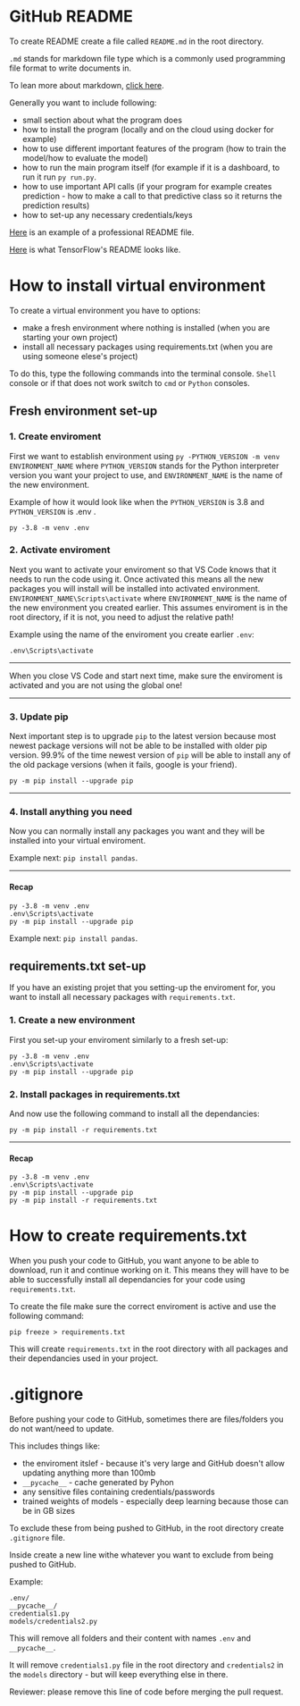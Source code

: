 
# GitHub README

To create README create a file called `README.md` in the root directory. 

`.md` stands for markdown file type which is a commonly used programming file format to write documents in.

To lean more about markdown, [click here](https://www.markdownguide.org/basic-syntax/).

Generally you want to include following:
* small section about what the program does
* how to install the program (locally and on the cloud using docker for example)
* how to use different important features of the program (how to train the model/how to evaluate the model)
* how to run the main program itself (for example if it is a dashboard, to run it run `py run.py`.
* how to use important API calls (if your program for example creates prediction - how to make a call to that predictive class so it returns the prediction results)
* how to set-up any necessary credentials/keys

[Here](https://github.com/plotly/plotly.py/blob/master/README.md) is an example of a professional README file. 

[Here](https://github.com/tensorflow/tensorflow) is what TensorFlow's README looks like.


# How to install virtual environment

To create a virtual environment you have  to options:
* make a fresh environment where nothing is installed (when you are starting your own project)
* install all necessary packages using requirements.txt (when you are using someone elese's project)

To do this, type the following commands into the terminal console. `Shell` console or if that does not work switch to `cmd` or `Python` consoles.


## Fresh environment set-up

### 1.  Create enviroment
First we want to establish environment using `py -PYTHON_VERSION -m venv ENVIRONMENT_NAME` where `PYTHON_VERSION` stands for the Python interpreter version you want your project to use, and `ENVIRONMENT_NAME` is the name of the new environment.

Example of how it would look like when the `PYTHON_VERSION` is 3.8 and `PYTHON_VERSION` is .env .

```
py -3.8 -m venv .env
```
### 2.  Activate enviroment

Next you want to activate your enviroment so that VS Code knows that it needs to run the code using it. Once activated this means all the new packages you will install will be installed into activated environment. `ENVIRONMENT_NAME\Scripts\activate` where `ENVIRONMENT_NAME` is the name of the new environment you created earlier. This assumes enviroment is in the root directory, if it is not, you need to adjust the relative path!

Example using the name of the enviroment you create earlier `.env`:

```
.env\Scripts\activate
```
---
When you close VS Code and start next time, make sure the enviroment is activated and you are not using the global one!

---


### 3. Update pip
Next important step is to upgrade `pip` to the latest version because most newest package versions will not be able to be installed with older pip version. 99.9% of the time newest version of `pip` will be able to install any of the old package versions (when it fails, google is your friend).

```
py -m pip install --upgrade pip
```
---
### 4. Install anything you need

Now you can normally install any packages you want and they will be installed into your virtual enviroment.

Example next: `pip install pandas`.

---

#### Recap 

```
py -3.8 -m venv .env
.env\Scripts\activate
py -m pip install --upgrade pip
```

Example next: `pip install pandas`.

## requirements.txt set-up

If you have an existing projet that you setting-up the enviroment for, you want to install all necessary packages with `requirements.txt`.

### 1. Create a new environment
First you set-up your enviroment similarly to a fresh set-up:

```
py -3.8 -m venv .env
.env\Scripts\activate
py -m pip install --upgrade pip
```

### 2. Install packages in requirements.txt
And now use the following command to install all the dependancies: 
```
py -m pip install -r requirements.txt
```

---

#### Recap

```
py -3.8 -m venv .env
.env\Scripts\activate
py -m pip install --upgrade pip
py -m pip install -r requirements.txt
```


# How to create requirements.txt

When you push your code to GitHub, you want anyone to be able to download, run it and continue working on it. This means they will have to be able to successfully install all dependancies for your code using `requirements.txt`.

To create the file make sure the correct enviroment is active and use the following command:

```
pip freeze > requirements.txt
```
This will create `requirements.txt` in the root directory with all packages and their dependancies used in your project.

# .gitignore

Before pushing your code to GitHub, sometimes there are files/folders you do not want/need to update.

This includes things like:
* the enviroment itslef - because it's very large and GitHub doesn't allow updating anything more than 100mb
* `__pycache__` - cache generated by Pyhon
* any sensitive files containing credentials/passwords
* trained weights of models - especially deep learning because those can be in GB sizes

To exclude these from being pushed to GitHub, in the root directory create `.gitignore` file.

Inside create a new line withe whatever you want to exclude from being pushed to GitHub.

Example:

```
.env/
__pycache__/
credentials1.py
models/credentials2.py
```
This will remove all folders and their content with names `.env` and `__pycache__`. 

It will remove `credentials1.py` file in the root directory and `credentials2` in the `models` directory - but will keep everything else in there.


Reviewer: please remove this line of code before merging the pull request.

